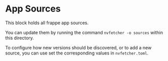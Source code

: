 # App Sources

This block holds all frappe app sources.

You can update them by running the command `nvfetcher -o sources` within this directory.

To configure how new versions should be discovered, or to add a new source,
you can use set the corresponding values in `nvfetcher.toml`.
